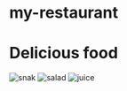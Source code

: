 # my-restaurant

# **Delicious food**
![snak]( https://scontent.famm10-1.fna.fbcdn.net/v/t1.6435-9/57131048_1194178897410563_1333482213198528512_n.jpg?_nc_cat=109&ccb=1-7&_nc_sid=e3f864&_nc_eui2=AeEFE__k26Z2PIlbjv5_Bf5-vMwBnlo2p-y8zAGeWjan7H6-DNrBe4Yo_HpV74Fj9XJynI5hFVJ-eji-Y-lSYKRU&_nc_ohc=n0d8U6Lwbl4AX88tCTv&_nc_ht=scontent.famm10-1.fna&oh=00_AT-Gu6KJXlyElAKjSi6e7rM_rr3t9nXprJTtwKJkeBxL1Q&oe=63043126)
![salad](https://scontent.famm10-1.fna.fbcdn.net/v/t1.6435-9/37195227_619066271826667_5668340065932148736_n.jpg?_nc_cat=107&ccb=1-7&_nc_sid=e3f864&_nc_eui2=AeENP3OQYzghgYaxwGI2Q4wwh88uEHooUYSHzy4QeihRhDKWFPoobQGXakCsUy4ALWbMvwD6kUVyIJ6V96lS1gT7&_nc_ohc=4fw3HbVc-lMAX98nDLy&tn=Bwa_xEV5PXOrY0gx&_nc_ht=scontent.famm10-1.fna&oh=00_AT8BXo8bCGF4Onk-ht39z7M8FjCYb5syVTLgepXUZSbS3g&oe=6303D9F7)
![juice](https://alwafd.news/images/thumbs/752/news/e3552bf27a37255f6961d3c37c08f4cc.jpg)